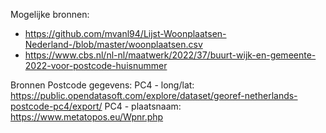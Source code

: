 Mogelijke bronnen: 

- https://github.com/mvanl94/Lijst-Woonplaatsen-Nederland-/blob/master/woonplaatsen.csv
- https://www.cbs.nl/nl-nl/maatwerk/2022/37/buurt-wijk-en-gemeente-2022-voor-postcode-huisnummer


Bronnen Postcode gegevens:
PC4 - long/lat: https://public.opendatasoft.com/explore/dataset/georef-netherlands-postcode-pc4/export/
PC4 - plaatsnaam: https://www.metatopos.eu/Wpnr.php